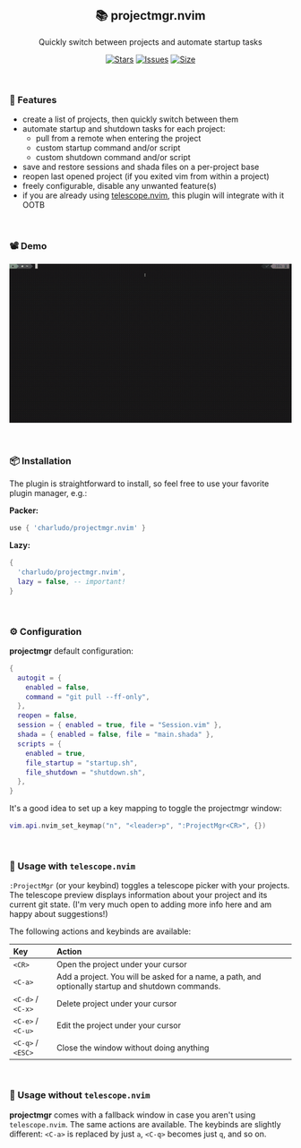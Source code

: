<p align="center">
  <h2 align="center">📚 projectmgr.nvim</h2>
</p>

<p align="center">
	Quickly switch between projects and automate startup tasks
</p>

<p align="center">
	<a href="https://github.com/charludo/projectmgr.nvim/stargazers">
		<img alt="Stars" src="https://img.shields.io/github/stars/charludo/projectmgr.nvim?style=for-the-badge&logo=starship&color=F3B562&logoColor=D9E0EE&labelColor=302D41"></a>
	<a href="https://github.com/charludo/projectmgr.nvim/issues">
		<img alt="Issues" src="https://img.shields.io/github/issues/charludo/projectmgr.nvim?style=for-the-badge&logo=bilibili&color=F06060&logoColor=D9E0EE&labelColor=302D41"></a>
	<a href="https://github.com/charludo/projectmgr.nvim">
		<img alt="Size" src="https://img.shields.io/github/repo-size/charludo/projectmgr.nvim?color=8CBEB2&label=SIZE&logo=codesandbox&style=for-the-badge&logoColor=D9E0EE&labelColor=302D41"/></a>
</p>

&nbsp;

### 📜 Features

- create a list of projects, then quickly switch between them
- automate startup and shutdown tasks for each project:
  - pull from a remote when entering the project
  - custom startup command and/or script
  - custom shutdown command and/or script
- save and restore sessions and shada files on a per-project base
- reopen last opened project (if you exited vim from within a project)
- freely configurable, disable any unwanted feature(s)
- if you are already using [telescope.nvim](https://github.com/nvim-telescope/telescope.nvim), this plugin will integrate with it OOTB

&nbsp;

### 📽 Demo

![Demo Gif](https://raw.githubusercontent.com/charludo/media-storage/main/demo.gif)

&nbsp;

### 📦 Installation

The plugin is straightforward to install, so feel free to use your favorite plugin manager, e.g.:

**Packer:**

```lua
use { 'charludo/projectmgr.nvim' }
```

**Lazy:**

```lua
{
  'charludo/projectmgr.nvim',
  lazy = false, -- important!
}
```

&nbsp;

### ⚙️ Configuration

**projectmgr** default configuration:

```lua
{
  autogit = {
    enabled = false,
    command = "git pull --ff-only",
  },
  reopen = false,
  session = { enabled = true, file = "Session.vim" },
  shada = { enabled = false, file = "main.shada" },
  scripts = {
    enabled = true,
    file_startup = "startup.sh",
    file_shutdown = "shutdown.sh",
  },
}
```

It's a good idea to set up a key mapping to toggle the projectmgr window:

```lua
vim.api.nvim_set_keymap("n", "<leader>p", ":ProjectMgr<CR>", {})
```

&nbsp;

### 🦑 Usage with `telescope.nvim`

`:ProjectMgr` (or your keybind) toggles a telescope picker with your projects. The telescope preview displays information about your project
and its current git state. (I'm very much open to adding more info here and am happy about suggestions!)

The following actions and keybinds are available:

| Key               | Action                                                                                             |
| :---------------- | :------------------------------------------------------------------------------------------------- |
| `<CR>`            | Open the project under your cursor                                                                 |
| `<C-a>`           | Add a project. You will be asked for a name, a path, and optionally startup and shutdown commands. |
| `<C-d>` / `<C-x>` | Delete project under your cursor                                                                   |
| `<C-e>` / `<C-u>` | Edit the project under your cursor                                                                 |
| `<C-q>` / `<ESC>` | Close the window without doing anything                                                            |

&nbsp;

### 🦑 Usage without `telescope.nvim`

**projectmgr** comes with a fallback window in case you aren't using `telescope.nvim`. The same actions are available.
The keybinds are slightly different: `<C-a>` is replaced by just `a`, `<C-q>` becomes just `q`, and so on.

&nbsp;
